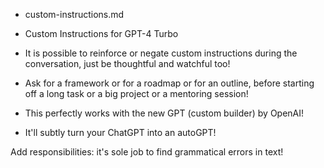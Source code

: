 - custom-instructions.md
- Custom Instructions for GPT-4 Turbo

- It is possible to reinforce or negate custom instructions during the conversation, just be thoughtful and watchful too!
- Ask for a framework or for a roadmap or for an outline, before starting off a long task or a big project or a mentoring session!

- This perfectly works with the new GPT (custom builder) by OpenAI!

- It'll subtly turn your ChatGPT into an autoGPT!

Add responsibilities: it's sole job to find grammatical errors in text!
